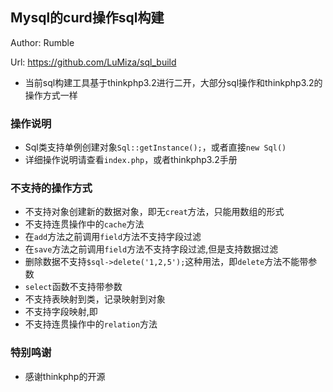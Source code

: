 ## Mysql的curd操作sql构建
Author: Rumble

Url:  https://github.com/LuMiza/sql_build

* 当前sql构建工具基于thinkphp3.2进行二开，大部分sql操作和thinkphp3.2的操作方式一样

### 操作说明

* Sql类支持单例创建对象`Sql::getInstance();`，或者直接`new Sql()`
* 详细操作说明请查看`index.php`，或者thinkphp3.2手册

### 不支持的操作方式

* 不支持对象创建新的数据对象，即无`creat`方法，只能用数组的形式
* 不支持连贯操作中的`cache`方法
* 在`add`方法之前调用`field`方法不支持字段过滤
* 在`save`方法之前调用`field`方法不支持字段过滤,但是支持数据过滤
* 删除数据不支持`$sql->delete('1,2,5');`这种用法，即`delete`方法不能带参数
* `select`函数不支持带参数
* 不支持表映射到类，记录映射到对象
* 不支持字段映射,即
* 不支持连贯操作中的`relation`方法

### 特别鸣谢

* 感谢thinkphp的开源

